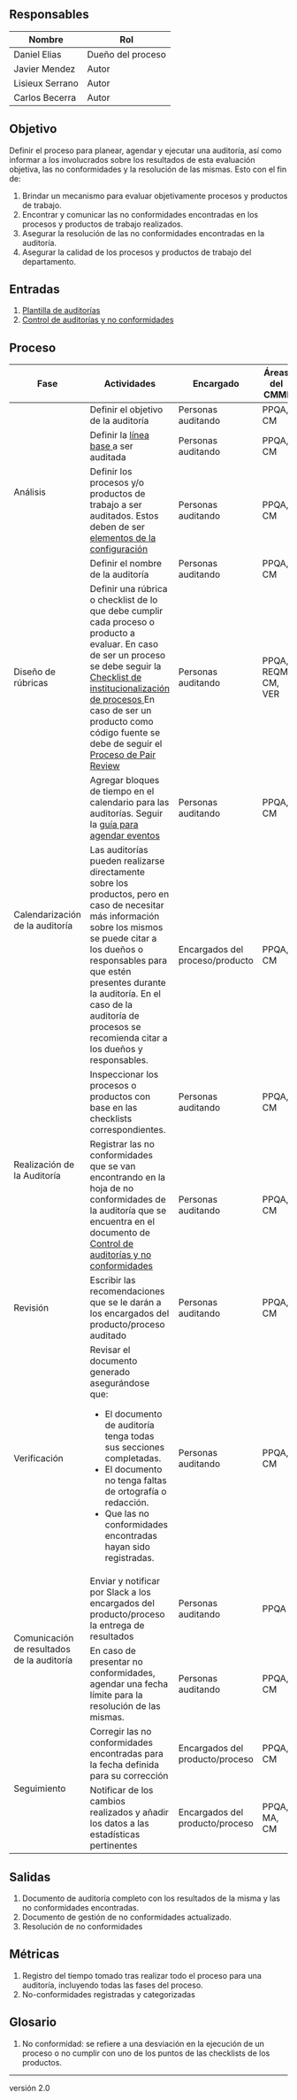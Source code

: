 ## Responsables

Nombre     | Rol
-----------|------------------
Daniel Elias| Dueño del proceso
Javier Mendez| Autor
Lisieux Serrano| Autor
Carlos Becerra | Autor

## Objetivo
Definir el proceso para planear, agendar y ejecutar una auditoría, así como informar a los involucrados sobre los resultados de esta evaluación objetiva, las no conformidades y la resolución de las mismas. Esto con el fin de:

1. Brindar un mecanismo para evaluar objetivamente procesos y productos de trabajo.
2. Encontrar y comunicar las no conformidades encontradas en los procesos y productos de trabajo realizados.
3. Asegurar la resolución de las no conformidades encontradas en la auditoría.
4. Asegurar la calidad de los procesos y productos de trabajo del departamento.

## Entradas
1. [Plantilla de auditorías](https://docs.google.com/document/d/1XE7jKV1uRT5Wy6qZtacqW8aur6fFNJAW1batOYKg3No/edit)
2. [Control de auditorías y no conformidades](https://docs.google.com/spreadsheets/d/1XoZIS9bOkvG00JPGWq24f4WuB-bdESkBypvnKAiDHEM/edit#gid=0)

## Proceso

<table>
  <thead>
    <tr>
      <th>Fase</th>
      <th>Actividades</th>
      <th>Encargado</th>
      <th>Áreas del CMMI</th>
    </tr>
  </thead>
  <tbody>
    <tr>
      <td rowspan="4">Análisis</td>
      <td>Definir el objetivo de la auditoría</td>
      <td>Personas auditando</td>
      <td>PPQA, CM</td>
    </tr>
    <tr>
      <td>Definir la <a href="https://github.com/novaDepto/Nova/wiki/Politica-de-lineas-base">línea base </a> a ser auditada</td>
      <td>Personas auditando</td>
      <td>PPQA, CM</td>
    </tr>
    <tr>
      <td>Definir los procesos y/o productos de trabajo a ser auditados. Estos deben de ser <a href="https://github.com/novaDepto/Nova/wiki/Politica-de-elementos-de-la-configuracion"> elementos de la configuración </a> </td>
      <td>Personas auditando</td>
      <td>PPQA, CM</td>
    </tr>
    <tr>
      <td>Definir el nombre de la auditoría</td>
      <td>Personas auditando</td>
      <td>PPQA, CM</td>
    </tr>
    <tr>
    <tr>
      <td rowspan="1">Diseño de rúbricas</td>
      <td>Definir una rúbrica o checklist de lo que debe cumplir cada proceso o producto a evaluar. En caso de ser un proceso se debe seguir la <a href="https://docs.google.com/spreadsheets/d/1QJwNEmHbWxy-EtVOlrlfLJfTQPJb6k8ikunp39Yk8-Y/edit#gid=0"> Checklist de institucionalización de procesos </a> En caso de ser un producto como código fuente se debe de seguir el <a href="https://github.com/novaDepto/Nova/wiki/Proceso-de-Pair-Review"> Proceso de Pair Review </a></td> 
      <td>Personas auditando</td>
      <td>PPQA, REQM, CM, VER</td>
    </tr>
    <tr>
      <td rowspan="2">Calendarización de la auditoría</td>
      <td>Agregar bloques de tiempo en el calendario para las auditorías. Seguir la <a href="https://github.com/novaDepto/Nova/wiki/Gu%C3%ADa-para-agendar-eventos">guía para agendar eventos</a></td>
      <td>Personas auditando</td>
      <td>PPQA, CM</td>
    </tr>
    <tr>
    <td>Las auditorías pueden realizarse directamente sobre los productos, pero en caso de necesitar más información sobre los mismos se puede citar a los dueños o responsables para que estén presentes durante la auditoría. En el caso de la auditoría de procesos se recomienda citar a los dueños y responsables. </a></td>
      <td>Encargados del proceso/producto</td>
      <td>PPQA, CM</td>
    <tr>
      <td rowspan="2">Realización de la Auditoría</td>
      <td>Inspeccionar los procesos o productos con base en las checklists correspondientes. </td>
      <td>Personas auditando</td>
      <td>PPQA, CM</td>
    </tr> 
    </tr>
    <tr>
      <td>Registrar las no conformidades que se van encontrando en la hoja de no conformidades de la auditoría que se encuentra en el documento de <a href="https://docs.google.com/spreadsheets/d/1XoZIS9bOkvG00JPGWq24f4WuB-bdESkBypvnKAiDHEM/edit#gid=0"> Control de auditorías y no conformidades</a> </td>
      <td>Personas auditando</td>
      <td>PPQA, CM</td>
    </tr>
    <tr>
      <td>Revisión</td>
      <td>
        Escribir las recomendaciones que se le darán a los encargados del producto/proceso auditado
      </td>
      <td>Personas auditando</td>
      <td>PPQA, CM</td>
    </tr>
    <tr>
      <td>Verificación</td>
      <td>Revisar el documento generado asegurándose que:
      <ul>
        <li>El documento de auditoría tenga todas sus secciones completadas.</li>
        <li>El documento no tenga faltas de ortografía o redacción.</li>
        <li>Que las no conformidades encontradas hayan sido registradas.</li>
      </ul></td>
      <td>Personas auditando</td>
      <td>PPQA, CM</td>
    </tr>
    <tr>
      <td rowspan="2">Comunicación de resultados de la auditoría</td>
      <td>Enviar y notificar por Slack a los encargados del producto/proceso la entrega de resultados</td>
      <td>Personas auditando</td>
      <td>PPQA</td>
    </tr>
    <td>En caso de presentar no conformidades, agendar una fecha límite para la resolución de las mismas.</td>
      <td>Personas auditando</td>
      <td>PPQA, CM</td>
    </tr>
    <tr>
      <td rowspan="2">Seguimiento</td>
      <td>Corregir las no conformidades encontradas para la fecha definida para su corrección</td>
      <td>Encargados del producto/proceso</td>
      <td>PPQA, CM</td>
    </tr>
    <tr>
      <td>Notificar de los cambios realizados y añadir los datos a las estadísticas pertinentes</td>
      <td>Encargados del producto/proceso</td>
      <td>PPQA, MA, CM</td>
    </tr>
  </tbody>
</table>

## Salidas
1. Documento de auditoría completo con los resultados de la misma y las no conformidades encontradas.
2. Documento de gestión de no conformidades actualizado.
3. Resolución de no conformidades

## Métricas
1. Registro del tiempo tomado tras realizar todo el proceso para una auditoría, incluyendo todas las fases del proceso.
2. No-conformidades registradas y categorizadas

## Glosario
1. No conformidad: se refiere a una desviación en la ejecución de un proceso o no cumplir con uno de los puntos de las checklists de los productos.

***
versión 2.0